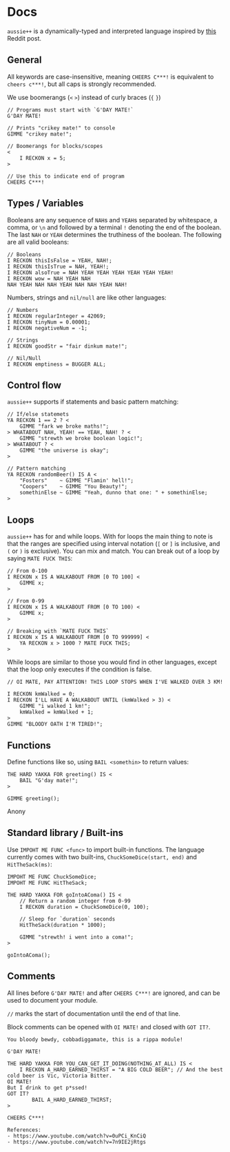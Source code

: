 # Docs
`aussie++` is a dynamically-typed and interpreted language inspired by [this](https://www.reddit.com/r/ProgrammerHumor/comments/oa8chw/australian_programming_language/) Reddit post. 

## General
All keywords are case-insensitive,
meaning `CHEERS C***!` is equivalent to `cheers c***!`, but all caps is strongly recommended.

We use boomerangs (`<` `>`) instead of curly braces (`{` `}`)

```aussie
// Programs must start with `G'DAY MATE!`
G'DAY MATE!

// Prints "crikey mate!" to console
GIMME "crikey mate!";

// Boomerangs for blocks/scopes
<
	I RECKON x = 5;
>

// Use this to indicate end of program
CHEERS C***!
```


## Types / Variables
Booleans are any sequence of `NAH`s and `YEAH`s separated by whitespace, a comma, or `\n` and followed by a terminal `!` denoting the end of the boolean. The last `NAH` or `YEAH` determines the truthiness of the boolean. The following are all valid booleans: 
```aussie
// Booleans
I RECKON thisIsFalse = YEAH, NAH!;
I RECKON thisIsTrue = NAH, YEAH!;
I RECKON alsoTrue = NAH YEAH YEAH YEAH YEAH YEAH YEAH!
I RECKON wow = NAH YEAH NAH 
NAH YEAH NAH NAH YEAH NAH NAH YEAH NAH!
```

Numbers, strings and `nil/null` are like other languages:
```aussie
// Numbers
I RECKON regularInteger = 42069;
I RECKON tinyNum = 0.00001;
I RECKON negativeNum = -1;

// Strings
I RECKON goodStr = "fair dinkum mate!";

// Nil/Null
I RECKON emptiness = BUGGER ALL;
```

## Control flow
`aussie++` supports if statements and basic pattern matching:
```aussie
// If/else statemets
YA RECKON 1 == 2 ? <
	GIMME "fark we broke maths!";
> WHATABOUT NAH, YEAH! == YEAH, NAH! ? <
	GIMME "strewth we broke boolean logic!";
> WHATABOUT ? <
	GIMME "the universe is okay";
>

// Pattern matching
YA RECKON randomBeer() IS A <
	"Fosters"    ~ GIMME "Flamin' hell!";
	"Coopers"    ~ GIMME "You Beauty!";
	somethinElse ~ GIMME "Yeah, dunno that one: " + somethinElse;
>
```

## Loops
`aussie++` has for and while loops. With for loops the main thing to note is that the ranges are specified using interval notation (`[` or `]` is inclusive, and `(` or `)` is exclusive). You can mix and match. You can break out of a loop by saying `MATE FUCK THIS`:
```aussie
// From 0-100
I RECKON x IS A WALKABOUT FROM [0 TO 100] <
	GIMME x;
>

// From 0-99
I RECKON x IS A WALKABOUT FROM [0 TO 100) <
	GIMME x;
>

// Breaking with `MATE FUCK THIS`
I RECKON x IS A WALKABOUT FROM [0 TO 999999] <
	YA RECKON x > 1000 ? MATE FUCK THIS;
>
```

While loops are similar to those you would find in other languages, except that the loop only executes if the condition is false.

```aussie
// OI MATE, PAY ATTENTION! THIS LOOP STOPS WHEN I'VE WALKED OVER 3 KM!

I RECKON kmWalked = 0;
I RECKON I'LL HAVE A WALKABOUT UNTIL (kmWalked > 3) <
	GIMME "i walked 1 km!";
	kmWalked = kmWalked + 1;
>
GIMME "BLOODY OATH I'M TIRED!";
```

## Functions
Define functions like so, using `BAIL <somethin>` to return values:
```aussie
THE HARD YAKKA FOR greeting() IS <
	BAIL "G'day mate!";
>

GIMME greeting();
```

Anony

## Standard library / Built-ins
Use `IMPOHT ME FUNC <func>` to import built-in functions. The language currently comes with two built-ins, `ChuckSomeDice(start, end)` and `HitTheSack(ms)`:

```aussie
IMPOHT ME FUNC ChuckSomeDice;
IMPOHT ME FUNC HitTheSack;

THE HARD YAKKA FOR goIntoAComa() IS <
	// Return a random integer from 0-99
	I RECKON duration = ChuckSomeDice(0, 100);

	// Sleep for `duration` seconds
	HitTheSack(duration * 1000);

	GIMME "strewth! i went into a coma!";
>

goIntoAComa();
```

## Comments
All lines before `G'DAY MATE!` and after `CHEERS C***!` are ignored, and can be used to document your module.

`//` marks the start of documentation until the end of that line.

Block comments can be opened with `OI MATE!` and closed with `GOT IT?`.

```aussie
You bloody bewdy, cobbadiggamate, this is a rippa module!

G'DAY MATE!

THE HARD YAKKA FOR YOU_CAN_GET_IT_DOING(NOTHING_AT_ALL) IS <
	I RECKON A_HARD_EARNED_THIRST = "A BIG COLD BEER"; // And the best cold beer is Vic, Victoria Bitter.
OI MATE!
But I drink to get p*ssed!
GOT IT?
        BAIL A_HARD_EARNED_THIRST;
>

CHEERS C***!

References:
- https://www.youtube.com/watch?v=0uPCi_KnCiQ
- https://www.youtube.com/watch?v=7n9IE2jRtgs
```
